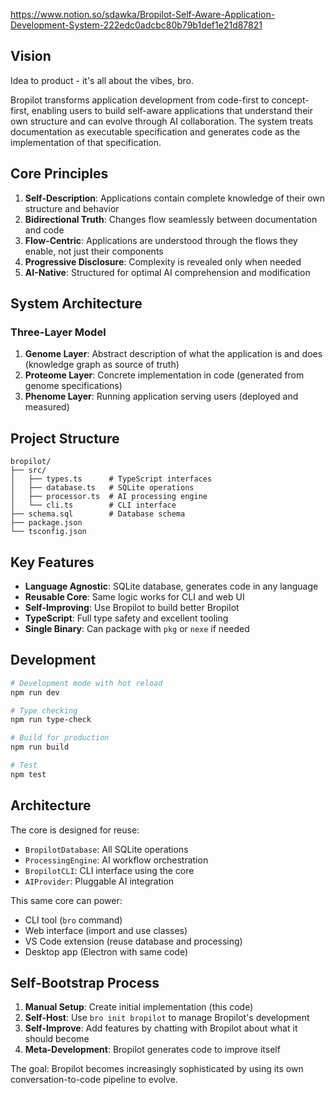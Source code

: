 https://www.notion.so/sdawka/Bropilot-Self-Aware-Application-Development-System-222edc0adcbc80b79b1def1e21d87821

## Vision
Idea to product - it's all about the vibes, bro.

Bropilot transforms application development from code-first to concept-first, enabling users to build self-aware applications that understand their own structure and can evolve through AI collaboration. The system treats documentation as executable specification and generates code as the implementation of that specification.

## Core Principles

1. **Self-Description**: Applications contain complete knowledge of their own structure and behavior
2. **Bidirectional Truth**: Changes flow seamlessly between documentation and code
3. **Flow-Centric**: Applications are understood through the flows they enable, not just their components
4. **Progressive Disclosure**: Complexity is revealed only when needed
5. **AI-Native**: Structured for optimal AI comprehension and modification

## System Architecture

### Three-Layer Model

1. **Genome Layer**: Abstract description of what the application is and does (knowledge graph as source of truth)
2. **Proteome Layer**: Concrete implementation in code (generated from genome specifications)
3. **Phenome Layer**: Running application serving users (deployed and measured)

## Project Structure

```
bropilot/
├── src/
│   ├── types.ts      # TypeScript interfaces
│   ├── database.ts   # SQLite operations  
│   ├── processor.ts  # AI processing engine
│   └── cli.ts        # CLI interface
├── schema.sql        # Database schema
├── package.json
└── tsconfig.json
```

## Key Features

- **Language Agnostic**: SQLite database, generates code in any language
- **Reusable Core**: Same logic works for CLI and web UI
- **Self-Improving**: Use Bropilot to build better Bropilot
- **TypeScript**: Full type safety and excellent tooling
- **Single Binary**: Can package with `pkg` or `nexe` if needed

## Development

```bash
# Development mode with hot reload
npm run dev

# Type checking
npm run type-check

# Build for production  
npm run build

# Test
npm test
```

## Architecture

The core is designed for reuse:

- `BropilotDatabase`: All SQLite operations
- `ProcessingEngine`: AI workflow orchestration  
- `BropilotCLI`: CLI interface using the core
- `AIProvider`: Pluggable AI integration

This same core can power:
- CLI tool (`bro` command)
- Web interface (import and use classes)
- VS Code extension (reuse database and processing)
- Desktop app (Electron with same code)

## Self-Bootstrap Process

1. **Manual Setup**: Create initial implementation (this code)
2. **Self-Host**: Use `bro init bropilot` to manage Bropilot's development
3. **Self-Improve**: Add features by chatting with Bropilot about what it should become
4. **Meta-Development**: Bropilot generates code to improve itself

The goal: Bropilot becomes increasingly sophisticated by using its own conversation-to-code pipeline to evolve.